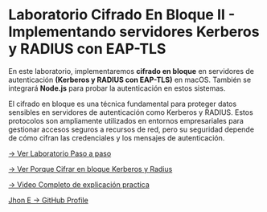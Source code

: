 # Laboratorio Cifrado En Bloque II - Implementando servidores Kerberos y RADIUS con EAP-TLS


En este laboratorio, implementaremos **cifrado en bloque** en servidores de autenticación **(Kerberos y RADIUS con EAP-TLS)** en macOS. También se integrará **Node.js** para probar la autenticación en estos sistemas.

El cifrado en bloque es una técnica fundamental para proteger datos sensibles en servidores de autenticación como Kerberos y RADIUS. Estos protocolos son ampliamente utilizados en entornos empresariales para gestionar accesos seguros a recursos de red, pero su seguridad depende de cómo cifran las credenciales y los mensajes de autenticación.

[-> Ver Laboratorio Paso a paso ](https://github.com/jhoney787813/Laboratorio_Cifrado_Bloque_II_Auth_in_Servers/blob/main/Laboratorio_Cifrado_Bloque_II_Auth_Servers.md)

[-> Ver Porque Cifrar en bloque Kerberos y Radius ](https://github.com/jhoney787813/Laboratorio_Cifrado_Bloque_II_Auth_in_Servers/blob/main/importancia_del_cifrado_com_kerberos_y_radius.md)

[-> Video Completo de explicación practica]()

[Jhon E -> GitHub Profile](https://github.com/jhoney787813/)
